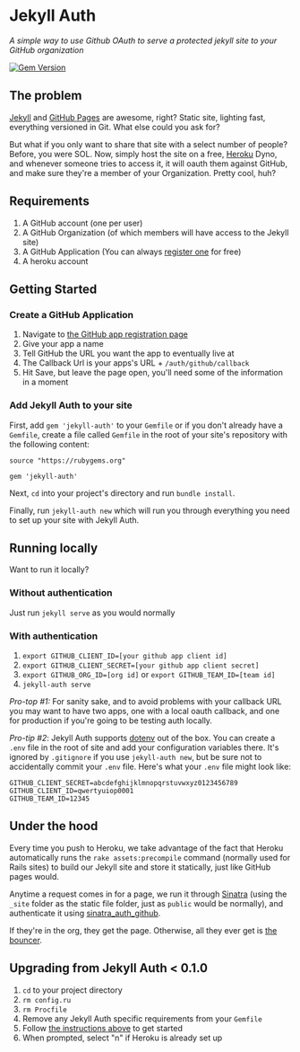 # Jekyll Auth

*A simple way to use Github OAuth to serve a protected jekyll site to your GitHub organization*

[![Gem Version](https://badge.fury.io/rb/jekyll-auth.png)](http://badge.fury.io/rb/jekyll-auth)

## The problem

[Jekyll](http://github.com/mojombo/jekyll) and [GitHub Pages](http://pages.github.com) are awesome, right? Static site, lighting fast, everything versioned in Git. What else could you ask for?

But what if you only want to share that site with a select number of people? Before, you were SOL. Now, simply host the site on a free, [Heroku](http://heroku.com) Dyno, and whenever someone tries to access it, it will oauth them against GitHub, and make sure they're a member of your Organization. Pretty cool, huh?

## Requirements

1. A GitHub account (one per user)
2. A GitHub Organization (of which members will have access to the Jekyll site)
3. A GitHub Application (You can always [register one](https://github.com/settings/applications/new) for free)
4. A heroku account

## Getting Started

### Create a GitHub Application

1. Navigate to [the GitHub app registration page](https://github.com/settings/applications/new)
2. Give your app a name
3. Tell GitHub the URL you want the app to eventually live at
4. The Callback Url is your apps's URL + `/auth/github/callback`
5. Hit Save, but leave the page open, you'll need some of the information in a moment

### Add Jekyll Auth to your site

First, add `gem 'jekyll-auth'` to your `Gemfile` or if you don't already have a `Gemfile`, create a file called `Gemfile` in the root of your site's repository with the following content:

```
source "https://rubygems.org"

gem 'jekyll-auth'
```

Next, `cd` into your project's directory and run `bundle install`.

Finally, run `jekyll-auth new` which will run you through everything you need to set up your site with Jekyll Auth.

## Running locally

Want to run it locally?

### Without authentication

Just run `jekyll serve` as you would normally

### With authentication

1. `export GITHUB_CLIENT_ID=[your github app client id]`
2. `export GITHUB_CLIENT_SECRET=[your github app client secret]`
3. `export GITHUB_ORG_ID=[org id]` or `export GITHUB_TEAM_ID=[team id]`
4. `jekyll-auth serve`

*Pro-top #1:* For sanity sake, and to avoid problems with your callback URL you may want to have two apps, one with a local oauth callback, and one for production if you're going to be testing auth locally.

*Pro-tip #2*: Jekyll Auth supports [dotenv](https://github.com/bkeepers/dotenv) out of the box. You can create a `.env` file in the root of site and add your configuration variables there. It's ignored by `.gitignore` if you use `jekyll-auth new`, but be sure not to accidentally commit your `.env` file. Here's what your `.env` file might look like:

```
GITHUB_CLIENT_SECRET=abcdefghijklmnopqrstuvwxyz0123456789
GITHUB_CLIENT_ID=qwertyuiop0001
GITHUB_TEAM_ID=12345
```

## Under the hood

Every time you push to Heroku, we take advantage of the fact that Heroku automatically runs the `rake assets:precompile` command (normally used for Rails sites) to build our Jekyll site and store it statically, just like GitHub pages would.

Anytime a request comes in for a page, we run it through [Sinatra](http://www.sinatrarb.com/) (using the `_site` folder as the static file folder, just as `public` would be normally), and authenticate it using [sinatra_auth_github](https://github.com/atmos/sinatra_auth_github).

If they're in the org, they get the page. Otherwise, all they ever get is [the bouncer](http://octodex.github.com/bouncer/).

## Upgrading from Jekyll Auth < 0.1.0

1. `cd` to your project directory
2. `rm config.ru`
3. `rm Procfile`
4. Remove any Jekyll Auth specific requirements from your `Gemfile`
5. Follow [the instructions above](https://github.com/benbalter/jekyll-auth#add-jekyll-auth-to-your-site) to get started
6. When prompted, select "n" if Heroku is already set up
